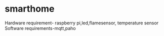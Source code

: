 # smarthome
Hardware requirement- raspberry pi,led,flamesensor, temperature sensor
Software requirements-mqtt,paho
